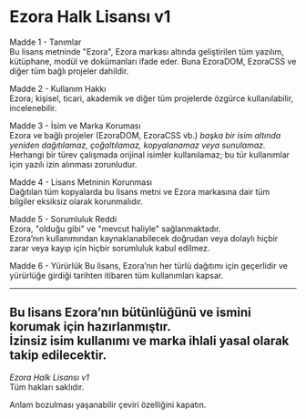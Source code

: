 # Ezora Halk Lisansı v1

Madde 1 - Tanımlar  
Bu lisans metninde "Ezora", Ezora markası altında geliştirilen tüm yazılım, kütüphane, modül ve dokümanları ifade eder. Buna EzoraDOM, EzoraCSS ve diğer tüm bağlı projeler dahildir.

Madde 2 - Kullanım Hakkı  
Ezora; kişisel, ticari, akademik ve diğer tüm projelerde özgürce kullanılabilir, incelenebilir.

Madde 3 - İsim ve Marka Koruması  
Ezora ve bağlı projeler (EzoraDOM, EzoraCSS vb.) *başka bir isim altında yeniden dağıtılamaz, çoğaltılamaz, kopyalanamaz veya sunulamaz.*  
Herhangi bir türev çalışmada orijinal isimler kullanılamaz; bu tür kullanımlar için yazılı izin alınması zorunludur.

Madde 4 - Lisans Metninin Korunması  
Dağıtılan tüm kopyalarda bu lisans metni ve Ezora markasına dair tüm bilgiler eksiksiz olarak korunmalıdır.

Madde 5 - Sorumluluk Reddi  
Ezora, "olduğu gibi" ve "mevcut haliyle" sağlanmaktadır.  
Ezora’nın kullanımından kaynaklanabilecek doğrudan veya dolaylı hiçbir zarar veya kayıp için hiçbir sorumluluk kabul edilmez.

Madde 6 - Yürürlük 
Bu lisans, Ezora’nın her türlü dağıtımı için geçerlidir ve yürürlüğe girdiği tarihten itibaren tüm kullanımları kapsar.

---
Bu lisans Ezora’nın bütünlüğünü ve ismini korumak için hazırlanmıştır.  
İzinsiz isim kullanımı ve marka ihlali yasal olarak takip edilecektir.
---

*Ezora Halk Lisansı v1*  
Tüm hakları saklıdır.

Anlam bozulması yaşanabilir çeviri özelliğini kapatın.
